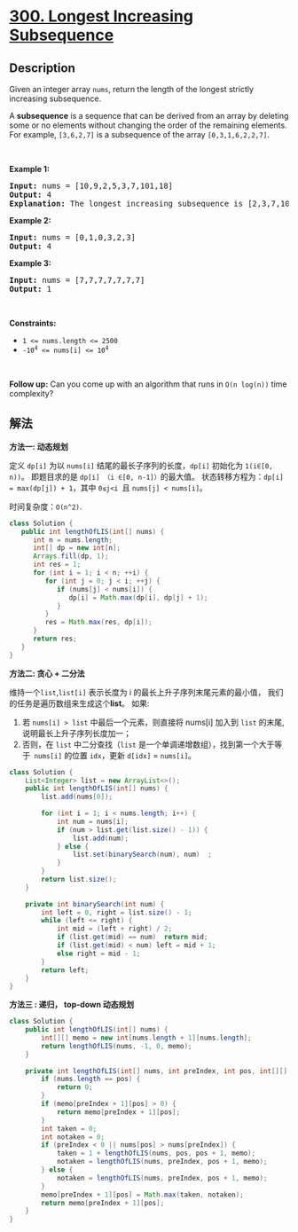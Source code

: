 # [300. Longest Increasing Subsequence](https://leetcode.com/problems/longest-increasing-subsequence/)

## Description

<div><p>Given an integer array <code>nums</code>, return the length of the longest strictly increasing subsequence.</p>

<p>A <strong>subsequence</strong> is a sequence that can be derived from an array by deleting some or no elements without changing the order of the remaining elements. For example, <code>[3,6,2,7]</code> is a subsequence of the array <code>[0,3,1,6,2,2,7]</code>.</p>

<p>&nbsp;</p>
<p><strong>Example 1:</strong></p>

<pre><strong>Input:</strong> nums = [10,9,2,5,3,7,101,18]
<strong>Output:</strong> 4
<strong>Explanation:</strong> The longest increasing subsequence is [2,3,7,101], therefore the length is 4.
</pre>

<p><strong>Example 2:</strong></p>

<pre><strong>Input:</strong> nums = [0,1,0,3,2,3]
<strong>Output:</strong> 4
</pre>

<p><strong>Example 3:</strong></p>

<pre><strong>Input:</strong> nums = [7,7,7,7,7,7,7]
<strong>Output:</strong> 1
</pre>

<p>&nbsp;</p>
<p><strong>Constraints:</strong></p>

<ul>
	<li><code>1 &lt;= nums.length &lt;= 2500</code></li>
	<li><code>-10<sup>4</sup> &lt;= nums[i] &lt;= 10<sup>4</sup></code></li>
</ul>

<p>&nbsp;</p>
<p><b>Follow up:</b>&nbsp;Can you come up with an algorithm that runs in&nbsp;<code>O(n log(n))</code> time complexity?</p>
</div>

## 解法

<!-- 这里可写通用的实现逻辑 -->

**方法一: 动态规划**

定义 `dp[i]` 为以 `nums[i]` 结尾的最长子序列的长度，`dp[i]` 初始化为 `1(i∈[0, n))`。 即题目求的是 `dp[i] （i ∈[0, n-1]）`的最大值。
状态转移方程为：`dp[i] = max(dp[j]) + 1`，其中 `0≤j<i `且 `nums[j] < nums[i]`。

时间复杂度：`O(n^2)`.
```java
class Solution {
   public int lengthOfLIS(int[] nums) {
      int n = nums.length;
      int[] dp = new int[n];
      Arrays.fill(dp, 1);
      int res = 1;
      for (int i = 1; i < n; ++i) {
         for (int j = 0; j < i; ++j) {
            if (nums[j] < nums[i]) {
               dp[i] = Math.max(dp[i], dp[j] + 1);
            }
         }
         res = Math.max(res, dp[i]);
      }
      return res;
   }
}
```
**方法二: 贪心 + 二分法**

维持一个`list`,`list[i]` 表示长度为 i 的最长上升子序列末尾元素的最小值， 我们的任务是遍历数组来生成这个**list**。
如果:
1. 若 `nums[i] > list` 中最后一个元素，则直接将 nums[i] 加入到 `list` 的末尾, 说明最长上升子序列长度加一；
2. 否则，在 `list` 中二分查找（`list` 是一个单调递增数组），找到第一个大于等于` nums[i]` 的位置 `idx`，更新 `d[idx]` = `nums[i]`。
```java
class Solution {
    List<Integer> list = new ArrayList<>();
    public int lengthOfLIS(int[] nums) {
        list.add(nums[0]);
        
        for (int i = 1; i < nums.length; i++) {
            int num = nums[i];
            if (num > list.get(list.size() - 1)) {
                list.add(num);  
            } else {
                list.set(binarySearch(num), num)  ;
            }
        }
        return list.size();
    }
    
    private int binarySearch(int num) {
        int left = 0, right = list.size() - 1;
        while (left <= right) {
            int mid = (left + right) / 2;
            if (list.get(mid) == num)  return mid;
            if (list.get(mid) < num) left = mid + 1;
            else right = mid - 1;
        }
        return left;
    }
}
```
**方法三 : 递归， top-down 动态规划**
```java
class Solution {
    public int lengthOfLIS(int[] nums) {
        int[][] memo = new int[nums.length + 1][nums.length];
        return lengthOfLIS(nums, -1, 0, memo);
    }
    
    private int lengthOfLIS(int[] nums, int preIndex, int pos, int[][] memo) {
        if (nums.length == pos) {
            return 0;
        }
        if (memo[preIndex + 1][pos] > 0) {
            return memo[preIndex + 1][pos];
        }
        int taken = 0;
        int notaken = 0;
        if (preIndex < 0 || nums[pos] > nums[preIndex]) {
            taken = 1 + lengthOfLIS(nums, pos, pos + 1, memo);
            notaken = lengthOfLIS(nums, preIndex, pos + 1, memo);
        } else {
            notaken = lengthOfLIS(nums, preIndex, pos + 1, memo);
        }
        memo[preIndex + 1][pos] = Math.max(taken, notaken);
        return memo[preIndex + 1][pos];
    }
}
```


<!-- tabs:end -->
